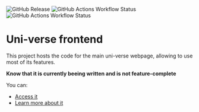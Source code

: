 ![GitHub Release](https://img.shields.io/github/v/release/uni-verse-fm/uni-verse-frontend?sort=semver&display_name=release&style=for-the-badge&label=FRONTEND%3ARELEASE&cacheSeconds=3600)
![GitHub Actions Workflow Status](https://img.shields.io/github/actions/workflow/status/uni-verse-fm/uni-verse-frontend/ci.yml?style=for-the-badge&label=Frontend%3AChecks&logo=eslint)
![GitHub Actions Workflow Status](https://img.shields.io/github/actions/workflow/status/uni-verse-fm/uni-verse-frontend/build.yml?style=for-the-badge&label=Frontend%3ABuild&logo=svelte)
# Uni-verse frontend

This project hosts the code for the main uni-verse webpage, allowing to use most of its features.

**Know that it is currently beeing written and is not feature-complete**

You can:

- [Access it](https://uni-verse.vagahbond.com)
- [Learn more about it](https://uni-verse-fm.github.io/docs/frontend)
